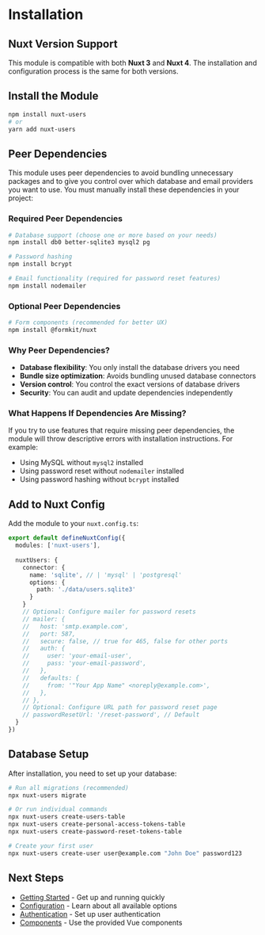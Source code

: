 # Installation

## Nuxt Version Support

This module is compatible with both **Nuxt 3** and **Nuxt 4**. The installation and configuration process is the same for both versions.

## Install the Module

```bash
npm install nuxt-users
# or
yarn add nuxt-users
```

## Peer Dependencies

This module uses peer dependencies to avoid bundling unnecessary packages and to give you control over which database and email providers you want to use. You must manually install these dependencies in your project:

### Required Peer Dependencies

```bash
# Database support (choose one or more based on your needs)
npm install db0 better-sqlite3 mysql2 pg

# Password hashing
npm install bcrypt

# Email functionality (required for password reset features)
npm install nodemailer
```

### Optional Peer Dependencies

```bash
# Form components (recommended for better UX)
npm install @formkit/nuxt
```

### Why Peer Dependencies?

- **Database flexibility**: You only install the database drivers you need
- **Bundle size optimization**: Avoids bundling unused database connectors
- **Version control**: You control the exact versions of database drivers
- **Security**: You can audit and update dependencies independently

### What Happens If Dependencies Are Missing?

If you try to use features that require missing peer dependencies, the module will throw descriptive errors with installation instructions. For example:
- Using MySQL without `mysql2` installed
- Using password reset without `nodemailer` installed
- Using password hashing without `bcrypt` installed

## Add to Nuxt Config

Add the module to your `nuxt.config.ts`:

```ts
export default defineNuxtConfig({
  modules: ['nuxt-users'],
  
  nuxtUsers: {
    connector: {
      name: 'sqlite', // | 'mysql' | 'postgresql'
      options: {
        path: './data/users.sqlite3'
      }
    }
    // Optional: Configure mailer for password resets
    // mailer: {
    //   host: 'smtp.example.com',
    //   port: 587,
    //   secure: false, // true for 465, false for other ports
    //   auth: {
    //     user: 'your-email-user',
    //     pass: 'your-email-password',
    //   },
    //   defaults: {
    //     from: '"Your App Name" <noreply@example.com>',
    //   },
    // },
    // Optional: Configure URL path for password reset page
    // passwordResetUrl: '/reset-password', // Default
  }
})
```

## Database Setup

After installation, you need to set up your database:

```bash
# Run all migrations (recommended)
npx nuxt-users migrate

# Or run individual commands
npx nuxt-users create-users-table
npx nuxt-users create-personal-access-tokens-table
npx nuxt-users create-password-reset-tokens-table

# Create your first user
npx nuxt-users create-user user@example.com "John Doe" password123
```

## Next Steps

- [Getting Started](/user-guide/getting-started) - Get up and running quickly
- [Configuration](/user-guide/configuration) - Learn about all available options
- [Authentication](/user-guide/authentication) - Set up user authentication
- [Components](/user-guide/components) - Use the provided Vue components